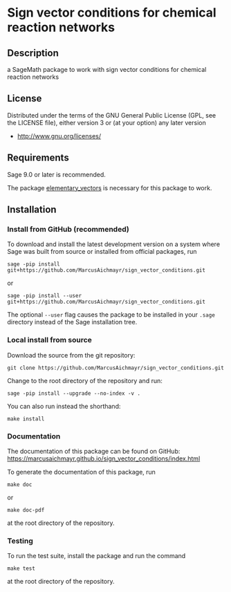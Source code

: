 # Sign vector conditions for chemical reaction networks

## Description

a SageMath package to work with sign vector conditions for chemical reaction networks

## License

Distributed under the terms of the GNU General Public License (GPL, see the
LICENSE file), either version 3 or (at your option) any later version

- http://www.gnu.org/licenses/

## Requirements

Sage 9.0 or later is recommended.

The package [elementary_vectors](https://github.com/MarcusAichmayr/elementary_vectors) is necessary for this package to work.

## Installation

### Install from GitHub (recommended)

To download and install the latest development version on a system where Sage
was built from source or installed from official packages, run

    sage -pip install git+https://github.com/MarcusAichmayr/sign_vector_conditions.git

or

    sage -pip install --user git+https://github.com/MarcusAichmayr/sign_vector_conditions.git

The optional `--user` flag causes the package to be installed in your `.sage` directory instead of the Sage installation tree.

### Local install from source

Download the source from the git repository:

    git clone https://github.com/MarcusAichmayr/sign_vector_conditions.git

Change to the root directory of the repository and run:

    sage -pip install --upgrade --no-index -v .

You can also run instead the shorthand:

    make install

### Documentation

The documentation of this package can be found on GitHub:
https://marcusaichmayr.github.io/sign_vector_conditions/index.html

To generate the documentation of this package, run

    make doc

or

    make doc-pdf

at the root directory of the repository.

### Testing

To run the test suite, install the package and run the command

    make test

at the root directory of the repository.
